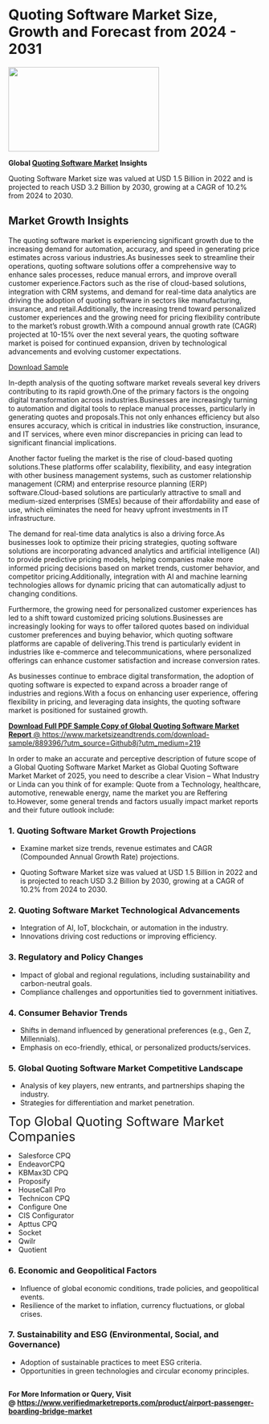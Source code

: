 <H1>Quoting Software Market Size, Growth and Forecast from 2024 - 2031</H1><img class="aligncenter size-medium wp-image-584254" src="https://thirdeyenews.in/wp-content/uploads/2024/09/Global-Market-Research-300x168.jpeg" alt="" width="300" height="168" /><p><strong>Global&nbsp;<a href="https://www.marketsizeandtrends.com/download-sample/889396/?utm_source=Github8j?utm_medium=219">Quoting Software Market</a> Insights</strong></p><p>Quoting Software Market size was valued at USD 1.5 Billion in 2022 and is projected to reach USD 3.2 Billion by 2030, growing at a CAGR of 10.2% from 2024 to 2030.</p><p><h2>Market Growth Insights</h2> <p>The quoting software market is experiencing significant growth due to the increasing demand for automation, accuracy, and speed in generating price estimates across various industries.As businesses seek to streamline their operations, quoting software solutions offer a comprehensive way to enhance sales processes, reduce manual errors, and improve overall customer experience.Factors such as the rise of cloud-based solutions, integration with CRM systems, and demand for real-time data analytics are driving the adoption of quoting software in sectors like manufacturing, insurance, and retail.Additionally, the increasing trend toward personalized customer experiences and the growing need for pricing flexibility contribute to the market’s robust growth.With a compound annual growth rate (CAGR) projected at 10-15% over the next several years, the quoting software market is poised for continued expansion, driven by technological advancements and evolving customer expectations.</p> <p><a href="#">Download Sample</a></p> <p>In-depth analysis of the quoting software market reveals several key drivers contributing to its rapid growth.One of the primary factors is the ongoing digital transformation across industries.Businesses are increasingly turning to automation and digital tools to replace manual processes, particularly in generating quotes and proposals.This not only enhances efficiency but also ensures accuracy, which is critical in industries like construction, insurance, and IT services, where even minor discrepancies in pricing can lead to significant financial implications.</p> <p>Another factor fueling the market is the rise of cloud-based quoting solutions.These platforms offer scalability, flexibility, and easy integration with other business management systems, such as customer relationship management (CRM) and enterprise resource planning (ERP) software.Cloud-based solutions are particularly attractive to small and medium-sized enterprises (SMEs) because of their affordability and ease of use, which eliminates the need for heavy upfront investments in IT infrastructure.</p> <p>The demand for real-time data analytics is also a driving force.As businesses look to optimize their pricing strategies, quoting software solutions are incorporating advanced analytics and artificial intelligence (AI) to provide predictive pricing models, helping companies make more informed pricing decisions based on market trends, customer behavior, and competitor pricing.Additionally, integration with AI and machine learning technologies allows for dynamic pricing that can automatically adjust to changing conditions.</p> <p>Furthermore, the growing need for personalized customer experiences has led to a shift toward customized pricing solutions.Businesses are increasingly looking for ways to offer tailored quotes based on individual customer preferences and buying behavior, which quoting software platforms are capable of delivering.This trend is particularly evident in industries like e-commerce and telecommunications, where personalized offerings can enhance customer satisfaction and increase conversion rates.</p> <p>As businesses continue to embrace digital transformation, the adoption of quoting software is expected to expand across a broader range of industries and regions.With a focus on enhancing user experience, offering flexibility in pricing, and leveraging data insights, the quoting software market is positioned for sustained growth.</p> <p><a href="#"></p><p><span class=""><strong>Download Full PDF Sample Copy of Global Quoting Software Market Report</strong> @ <a href="https://www.marketsizeandtrends.com/download-sample/889396/?utm_source=Github8j?utm_medium=219" target="_blank">https://www.marketsizeandtrends.com/download-sample/889396/?utm_source=Github8j?utm_medium=219</a></span></p><p>In order to make an accurate and perceptive description of future scope of a Global&nbsp;Quoting Software Market Market as Global&nbsp;Quoting Software Market Market of 2025, you need to describe a clear Vision &ndash; What Industry or Linda can you think of for example: Quote from a Technology, healthcare, automotive, renewable energy, name the market you are Reffering to.However, some general trends and factors usually impact market reports and their future outlook include:</p><h3>1.&nbsp;<strong>Quoting Software Market Growth Projections</strong></h3><ul><li>Examine market size trends, revenue estimates and CAGR (Compounded Annual Growth Rate) projections.</li><li><p>Quoting Software Market size was valued at USD 1.5 Billion in 2022 and is projected to reach USD 3.2 Billion by 2030, growing at a CAGR of 10.2% from 2024 to 2030.</p></li></ul><h3>2.&nbsp;<strong>Quoting Software Market Technological Advancements</strong></h3><ul><li>Integration of AI, IoT, blockchain, or automation in the industry.</li><li>Innovations driving cost reductions or improving efficiency.</li></ul><h3>3.&nbsp;<strong>Regulatory and Policy Changes</strong></h3><ul><li>Impact of global and regional regulations, including sustainability and carbon-neutral goals.</li><li>Compliance challenges and opportunities tied to government initiatives.</li></ul><h3>4.&nbsp;<strong>Consumer Behavior Trends</strong></h3><ul><li>Shifts in demand influenced by generational preferences (e.g., Gen Z, Millennials).</li><li>Emphasis on eco-friendly, ethical, or personalized products/services.</li></ul><h3>5.&nbsp;<strong>Global Quoting Software Market Competitive Landscape</strong></h3><ul><li>Analysis of key players, new entrants, and partnerships shaping the industry.</li><li>Strategies for differentiation and market penetration.</li></ul><p data-pm-slice="1 1 []"><span style="color: inherit; font-family: inherit; font-size: 25px;">Top Global Quoting Software Market Companies</span></p><div class="" data-test-id=""><p><li>Salesforce CPQ</li><li> EndeavorCPQ</li><li> KBMax3D CPQ</li><li> Proposify</li><li> HouseCall Pro</li><li> Technicon CPQ</li><li> Configure One</li><li> CIS Configurator</li><li> Apttus CPQ</li><li> Socket</li><li> Qwilr</li><li> Quotient</li></p></div><h3>6.&nbsp;<strong>Economic and Geopolitical Factors</strong></h3><ul><li>Influence of global economic conditions, trade policies, and geopolitical events.</li><li>Resilience of the market to inflation, currency fluctuations, or global crises.</li></ul><h3>7.&nbsp;<strong>Sustainability and ESG (Environmental, Social, and Governance)</strong></h3><ul><li>Adoption of sustainable practices to meet ESG criteria.</li><li>Opportunities in green technologies and circular economy principles.</li></ul><h2><strong style="font-size: 14px;">For More Information or Query, Visit @&nbsp;</strong><a style="background-color: #ffffff; font-size: 14px;" href="https://www.marketsizeandtrends.com/report/quoting-software-market-/" target="_blank">https://www.verifiedmarketreports.com/product/airport-passenger-boarding-bridge-market</a></h2>